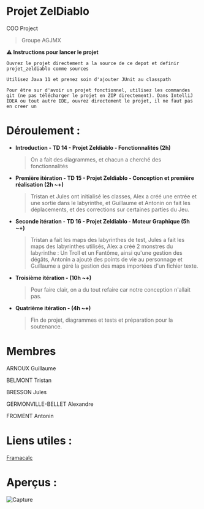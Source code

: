 # Projet ZelDiablo
COO Project

> Groupe AGJMX

**:warning: Instructions pour lancer le projet**

`Ouvrez le projet directement a la source de ce depot et definir projet_zeldiablo comme sources`

`Utilisez Java 11 et prenez soin d'ajouter JUnit au classpath`

`Pour être sur d'avoir un projet fonctionnel, utilisez les commandes git (ne pas télécharger le projet en ZIP directement). Dans IntelliJ IDEA ou tout autre IDE, ouvrez directement le projet, il ne faut pas en creer un`

Déroulement :
==

- **Introduction - TD 14 - Projet Zeldiablo - Fonctionnalités (2h)**
    > On a fait des diagrammes, et chacun a cherché des fonctionnalités
- **Première itération - TD 15 - Projet Zeldiablo - Conception et première réalisation (2h ~+)**
    > Tristan et Jules ont initialisé les classes, Alex a créé une entrée et une sortie dans le labyrinthe, et Guillaume et Antonin on fait les déplacements, et des corrections sur certaines parties du Jeu.
- **Seconde itération - TD 16 - Projet Zeldiablo - Moteur Graphique (5h ~+)**
    > Tristan a fait les maps des labyrinthes de test, Jules a fait les maps des labyrinthes utilisés, Alex a créé 2 monstres du labyrinthe : Un Troll et un Fantôme, ainsi qu'une gestion des dégâts, Antonin a ajouté des points de vie au personnage et Guillaume a géré la gestion des maps importées d'un fichier texte.
- **Troisième itération - (10h ~+)**
    > Pour faire clair, on a du tout refaire car notre conception n'allait pas.
- **Quatrième itération - (4h ~+)**
    > Fin de projet, diagrammes et tests et préparation pour la soutenance.


# Membres

ARNOUX Guillaume

BELMONT Tristan

BRESSON Jules

GERMONVILLE-BELLET Alexandre

FROMENT Antonin

# Liens utiles :

[Framacalc](https://lite.framacalc.org/9nif-2021_zeldiablo_groupe_abbgf)

# Aperçus : 

![Capture](https://user-images.githubusercontent.com/37373941/121717904-03329b80-cae2-11eb-9ae3-947229a7f17a.JPG)

